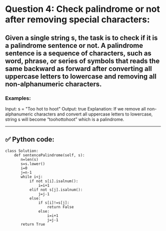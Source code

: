 # Question 4: Check palindrome or not after removing special characters:

## Given a single string s, the task is to check if it is a palindrome sentence or not. A palindrome sentence is a sequence of characters, such as word, phrase, or series of symbols that reads the same backward as forward after converting all uppercase letters to lowercase and removing all non-alphanumeric characters.

### Examples:
Input: s = "Too hot to hoot"
Output: true
Explanation: If we remove all non-alphanumeric characters and convert all uppercase letters to lowercase, string s will become “toohottohoot” which is a palindrome.

---
## ✅ Python code:

```
class Solution:
	def sentencePalindrome(self, s):
	   n=len(s)
	   s=s.lower()
	   i=0
	   j=n-1
	   while i<j:
	       if not s[i].isalnum():
	           i=i+1
	       elif not s[j].isalnum():
	           j=j-1
	       else:
	           if s[i]!=s[j]:
	               return False
	           else:
	               i=i+1
	               j=j-1
	   return True
```
